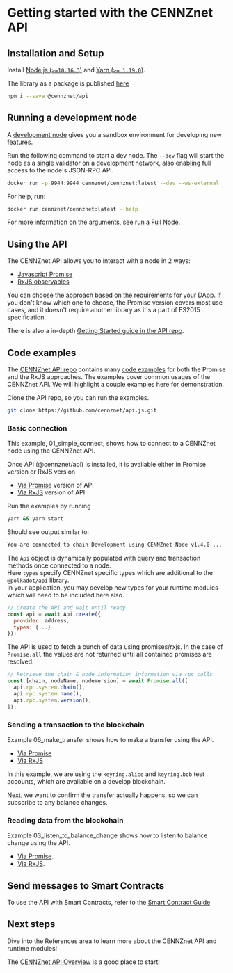 # Getting started with the CENNZnet API

## Installation and Setup

Install [Node.js (`>=10.16.3`)](https://nodejs.org/en/) and [Yarn (`>= 1.19.0`)](https://yarnpkg.com/).

The library as a package is published [here](https://www.npmjs.com/package/@cennznet/api)
```bash
npm i --save @cennznet/api
```

## Running a development node

A [development node](Network-participating/Node-operating/Types-of-nodes?id=development-chainnodes) gives you a sandbox environment for developing new features.

Run the following command to start a dev node. 
The `--dev` flag will start the node as a single validator on a development network, also enabling full access to the node's JSON-RPC API.

```bash
docker run -p 9944:9944 cennznet/cennznet:latest --dev --ws-external
```

For help, run:
```bash
docker run cennznet/cennznet:latest --help
```
For more information on the arguments, see [run a Full Node](Network-participating/Node-operating/Running-a-Full-Node). 

## Using the API
The CENNZnet API allows you to interact with a node in 2 ways:
* [Javascript Promise](https://developer.mozilla.org/en-US/docs/Web/JavaScript/Reference/Global_Objects/Promise)
* [RxJS observables](https://rxjs-dev.firebaseapp.com/guide/overview)

You can choose the approach based on the requirements for your DApp. If you don't know which one to choose, the Promise version covers most use cases, and it doesn't require another library as it's a part of ES2015 specification. 

There is also a in-depth [Getting Started guide in the API repo](https://github.com/cennznet/api.js/blob/develop/docs/GET_STARTED.md).

## Code examples
The [CENNZnet API repo](https://github.com/cennznet/api.js) contains many [code examples](https://github.com/cennznet/api.js/tree/develop/docs/examples) for both the Promise and the RxJS approaches. The examples cover common usages of the CENNZnet API. We will highlight a couple examples here for demonstration.

Clone the API repo, so you can run the examples.
```bash
git clone https://github.com/cennznet/api.js.git
```


### Basic connection
This example, 01_simple_connect, shows how to connect to a CENNZnet node using the CENNZnet API.

Once API (@cennznet/api) is installed, it is available either in Promise version or RxJS version  
* [Via Promise](https://github.com/cennznet/api.js/blob/develop/docs/examples/promise/01_simple_connect/index.js) version of API
* [Via RxJS](https://github.com/cennznet/api.js/blob/develop/docs/examples/rx/01_simple_connect/index.js) version of API

Run the examples by running
```bash
yarn && yarn start
```

Should see output similar to:
```bash
You are connected to chain Development using CENNZnet Node v1.4.0-...
```

The `Api` object is dynamically populated with query and transaction methods once connected to a node.  
Here `types` specify CENNZnet specific types which are additional to the `@polkadot/api` library.  
In your application, you may develop new types for your runtime modules which will need to be included here also.  
```js
// Create the API and wait until ready
const api = await Api.create({
  provider: address,
  types: {...}
});
```

The API is used to fetch a bunch of data using promises/rxjs. In the case of `Promise.all` the values are not returned until all contained promises are resolved:
```js
// Retrieve the chain & node information information via rpc calls
const [chain, nodeName, nodeVersion] = await Promise.all([
  api.rpc.system.chain(),
  api.rpc.system.name(),
  api.rpc.system.version(),
]);
```

### Sending a transaction to the blockchain
Example 06_make_transfer shows how to make a transfer using the API.

* [Via Promise](https://github.com/cennznet/api.js/blob/develop/docs/examples/promise/06_make_transfer/index.js)
* [Via RxJS](https://github.com/cennznet/api.js/blob/develop/docs/examples/rx/06_make_transfer/index.js)

In this example, we are using the `keyring.alice` and `keyring.bob` test accounts, which are available on a develop blockchain. 

Next, we want to confirm the transfer actually happens, so we can subscribe to any balance changes.

### Reading data from the blockchain
Example 03_listen_to_balance_change shows how to listen to balance change using the API.

* [Via Promise](https://github.com/cennznet/api.js/blob/develop/docs/examples/promise/03_listen_to_balance_change/index.js).
* [Via RxJS](https://github.com/cennznet/api.js/blob/develop/docs/examples/rx/03_listen_to_balance_change/index.js).


## Send messages to Smart Contracts
To use the API with Smart Contracts, refer to the [Smart Contract Guide](Dapp-development/Guides/Using-Smart-Contracts-on-CENNZnet)

## Next steps

Dive into the References area to learn more about the CENNZnet API and runtime modules! 

The [CENNZnet API Overview](References/CENNZnet-API/CENNZnet-API-Overview) is a good place to start!